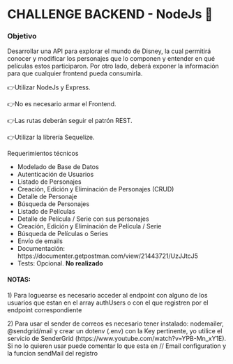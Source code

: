 # CHALLENGE BACKEND - NodeJs 🚀
<h3>Objetivo</h3>
<p>Desarrollar una API para explorar el mundo de Disney, la cual permitirá conocer y modificar los
personajes que lo componen y entender en qué películas estos participaron. Por otro lado, deberá
exponer la información para que cualquier frontend pueda consumirla.</p>
<p>👉Utilizar NodeJs y Express.</p>
<p>👉No es necesario armar el Frontend.</p>
<p>👉Las rutas deberán seguir el patrón REST.</p>
<p>👉Utilizar la librería Sequelize.</p>

Requerimientos técnicos
<ul>
<li>Modelado de Base de Datos</li>
<li>Autenticación de Usuarios</li>
<li>Listado de Personajes</li>
<li>Creación, Edición y Eliminación de Personajes (CRUD)</li>
<li>Detalle de Personaje</li>
<li>Búsqueda de Personajes</li>
<li>Listado de Películas</li>
<li>Detalle de Película / Serie con sus personajes</li>
<li>Creación, Edición y Eliminación de Película / Serie</li>
<li>Búsqueda de Películas o Series</li>
<li>Envío de emails</li>
<li>Documentación: https://documenter.getpostman.com/view/21443721/UzJJtcJ5</li>
<li>Tests: Opcional. <b>No realizado</b></li>
</ul>

<h4>NOTAS:</h4>
<p>1) Para loguearse es necesario acceder al endpoint con alguno de los usuarios que estan en el array authUsers o con el que registren por el endpoint correspondiente</p>
<p>2) Para usar el sender de correos es necesario tener instalado: nodemailer, @sendgrid/mail y crear un dotenv (.env) con la Key pertinente, yo utilice el servicio de SenderGrid (https://www.youtube.com/watch?v=YPB-Mn_xY1E). Si no lo quieren usar puede comentar lo que esta en // Email configuration y la funcion sendMail del registro</p>

